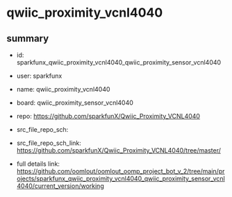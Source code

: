 # qwiic_proximity_vcnl4040
 
## summary 
* id: sparkfunx_qwiic_proximity_vcnl4040_qwiic_proximity_sensor_vcnl4040
* user: sparkfunx
* name: qwiic_proximity_vcnl4040
* board: qwiic_proximity_sensor_vcnl4040
* repo: https://github.com/sparkfunX/Qwiic_Proximity_VCNL4040



* src_file_repo_sch: 
* src_file_repo_sch_link: https://github.com/sparkfunX/Qwiic_Proximity_VCNL4040/tree/master/
* full details link: https://github.com/oomlout/oomlout_oomp_project_bot_v_2/tree/main/projects/sparkfunx_qwiic_proximity_vcnl4040_qwiic_proximity_sensor_vcnl4040/current_version/working  







